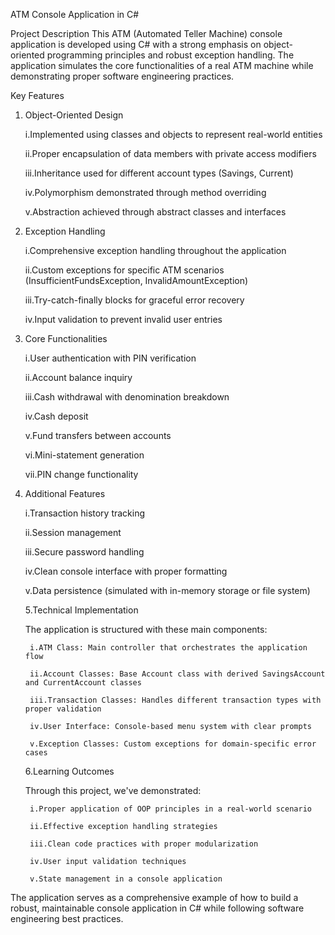 ATM Console Application in C#

Project Description
This ATM (Automated Teller Machine) console application is developed using C# with a strong emphasis on object-oriented programming principles and robust exception handling. The application simulates the core functionalities of a real ATM machine while demonstrating proper software engineering practices.

Key Features
1. Object-Oriented Design
   
    i.Implemented using classes and objects to represent real-world entities
    
    ii.Proper encapsulation of data members with private access modifiers
    
    iii.Inheritance used for different account types (Savings, Current)
    
    iv.Polymorphism demonstrated through method overriding
    
    v.Abstraction achieved through abstract classes and interfaces

2. Exception Handling
   
    i.Comprehensive exception handling throughout the application
    
    ii.Custom exceptions for specific ATM scenarios (InsufficientFundsException, InvalidAmountException)
    
    iii.Try-catch-finally blocks for graceful error recovery
    
    iv.Input validation to prevent invalid user entries

3. Core Functionalities
   
    i.User authentication with PIN verification
    
    ii.Account balance inquiry
    
    iii.Cash withdrawal with denomination breakdown
    
    iv.Cash deposit
    
    v.Fund transfers between accounts
    
    vi.Mini-statement generation
    
    vii.PIN change functionality

4. Additional Features
   
    i.Transaction history tracking
    
    ii.Session management
    
    iii.Secure password handling
    
    iv.Clean console interface with proper formatting
    
    v.Data persistence (simulated with in-memory storage or file system)

   5.Technical Implementation
   
      The application is structured with these main components:
      
        i.ATM Class: Main controller that orchestrates the application flow
        
        ii.Account Classes: Base Account class with derived SavingsAccount and CurrentAccount classes
        
        iii.Transaction Classes: Handles different transaction types with proper validation
        
        iv.User Interface: Console-based menu system with clear prompts
        
        v.Exception Classes: Custom exceptions for domain-specific error cases

   6.Learning Outcomes
   
      Through this project, we've demonstrated:
      
        i.Proper application of OOP principles in a real-world scenario
        
        ii.Effective exception handling strategies
        
        iii.Clean code practices with proper modularization
        
        iv.User input validation techniques
        
        v.State management in a console application

The application serves as a comprehensive example of how to build a robust, maintainable console application in C# while following software engineering best practices.
